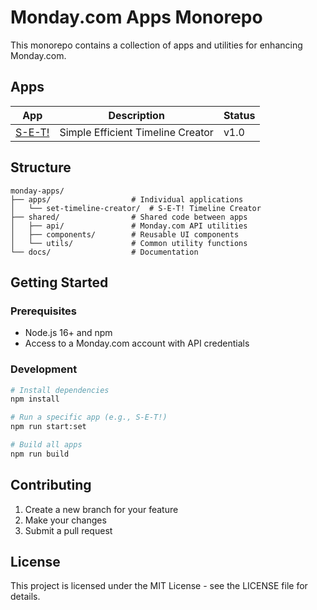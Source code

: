 # Monday.com Apps Monorepo

This monorepo contains a collection of apps and utilities for enhancing Monday.com.

## Apps

| App | Description | Status |
|-----|-------------|--------|
| [S-E-T!](./apps/set-timeline-creator) | Simple Efficient Timeline Creator | v1.0 |

## Structure

```
monday-apps/
├── apps/                  # Individual applications
│   └── set-timeline-creator/  # S-E-T! Timeline Creator
├── shared/                # Shared code between apps
│   ├── api/               # Monday.com API utilities
│   ├── components/        # Reusable UI components
│   └── utils/             # Common utility functions
└── docs/                  # Documentation
```

## Getting Started

### Prerequisites

- Node.js 16+ and npm
- Access to a Monday.com account with API credentials

### Development

```bash
# Install dependencies
npm install

# Run a specific app (e.g., S-E-T!)
npm run start:set

# Build all apps
npm run build
```

## Contributing

1. Create a new branch for your feature
2. Make your changes
3. Submit a pull request

## License

This project is licensed under the MIT License - see the LICENSE file for details. 